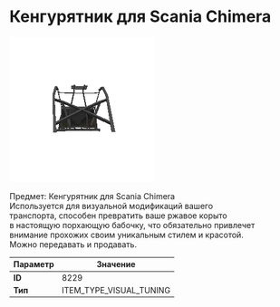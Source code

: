 # Кенгурятник для Scania Chimera

![Item Image](../img/8229.webp?raw=true)

Предмет: Кенгурятник для Scania Chimera<br>Используется для визуальной модификаций вашего<br>транспорта, способен превратить ваше ржавое корыто<br>в настоящую порхающую бабочку, что обязательно привлечет<br>внимание прохожих своим уникальным стилем и красотой.<br>Можно передавать и продавать.


| Параметр | Значение |
|----------|----------|
| **ID** | 8229 |
| **Тип** | ITEM_TYPE_VISUAL_TUNING |

